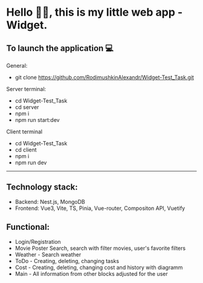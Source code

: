 Hello 🙋‍♂️, this is my little web app - Widget.
======
## To launch the application 💻

General:
* git clone https://github.com/RodimushkinAlexandr/Widget-Test_Task.git
  
Server terminal:
* cd Widget-Test_Task
* cd server
* npm i
* npm run start:dev

Client terminal
* cd Widget-Test_Task
* cd client
* npm i
* npm run dev

---
Technology stack:
---
* Backend: Nest.js, MongoDB
* Frontend: Vue3, Vite, TS, Pinia, Vue-router, Compositon API, Vuetify

## Functional:
* Login/Registration
* Movie Poster Search, search with filter movies, user's favorite filters
* Weather - Search weather
* ToDo - Creating, deleting, changing tasks
* Cost - Creating, deleting, changing cost and history with diagramm
* Main - All information from other blocks adjusted for the user






